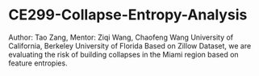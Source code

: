 # CE299-Collapse-Entropy-Analysis
Author: Tao Zang, Mentor: Ziqi Wang, Chaofeng Wang
University of California, Berkeley
University of Florida
Based on Zillow Dataset, we are evaluating the risk of building collapses in the Miami region based on feature entropies. 
